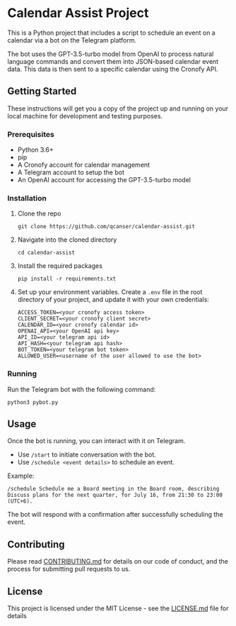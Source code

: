# Calendar Assist Project

This is a Python project that includes a script to schedule an event on a calendar via a bot on the Telegram platform.

The bot uses the GPT-3.5-turbo model from OpenAI to process natural language commands and convert them into JSON-based calendar event data. This data is then sent to a specific calendar using the Cronofy API.

## Getting Started

These instructions will get you a copy of the project up and running on your local machine for development and testing purposes.

### Prerequisites

-   Python 3.6+
-   pip
-   A Cronofy account for calendar management
-   A Telegram account to setup the bot
-   An OpenAI account for accessing the GPT-3.5-turbo model

### Installation

1. Clone the repo

    ```
    git clone https://github.com/qcanser/calendar-assist.git
    ```

2. Navigate into the cloned directory

    ```
    cd calendar-assist
    ```

3. Install the required packages

    ```
    pip install -r requirements.txt
    ```

4. Set up your environment variables. Create a `.env` file in the root directory of your project, and update it with your own credentials:

    ```
    ACCESS_TOKEN=<your cronofy access token>
    CLIENT_SECRET=<your cronofy client secret>
    CALENDAR_ID=<your cronofy calendar id>
    OPENAI_API=<your OpenAI api key>
    API_ID=<your telegram api id>
    API_HASH=<your telegram api hash>
    BOT_TOKEN=<your telegram bot token>
    ALLOWED_USER=<username of the user allowed to use the bot>
    ```

### Running

Run the Telegram bot with the following command:

```
python3 pybot.py
```

## Usage

Once the bot is running, you can interact with it on Telegram.

-   Use `/start` to initiate conversation with the bot.
-   Use `/schedule <event details>` to schedule an event.

Example:

```
/schedule Schedule me a Board meeting in the Board room, describing Discuss plans for the next quarter, for July 16, from 21:30 to 23:00 (UTC+6).
```

The bot will respond with a confirmation after successfully scheduling the event.

## Contributing

Please read [CONTRIBUTING.md](CONTRIBUTING.md) for details on our code of conduct, and the process for submitting pull requests to us.

## License

This project is licensed under the MIT License - see the [LICENSE.md](LICENSE.md) file for details
